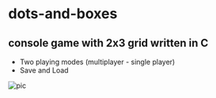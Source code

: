 # dots-and-boxes
## console game with 2x3 grid written in C

- Two playing modes (multiplayer - single player)
- Save and Load 



![pic](https://user-images.githubusercontent.com/32411364/186296609-1867ebea-3e7b-4ff6-a978-641f532bce50.PNG)
